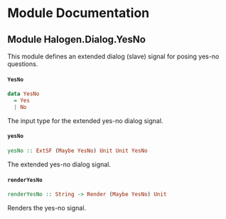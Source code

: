 # Module Documentation

## Module Halogen.Dialog.YesNo


This module defines an extended dialog (slave) signal for posing yes-no questions.

#### `YesNo`

``` purescript
data YesNo
  = Yes 
  | No 
```

The input type for the extended yes-no dialog signal.

#### `yesNo`

``` purescript
yesNo :: ExtSF (Maybe YesNo) Unit Unit YesNo
```

The extended yes-no dialog signal.

#### `renderYesNo`

``` purescript
renderYesNo :: String -> Render (Maybe YesNo) Unit
```

Renders the yes-no signal.




